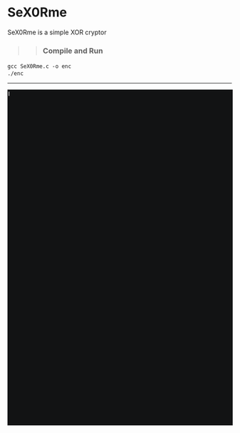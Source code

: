 # SeX0Rme

SeX0Rme is a simple XOR cryptor 

>> ### Compile and Run

```
gcc SeX0Rme.c -o enc 
./enc
```

-----------

<img src="./XoR.gif" style="display:block;margin-left:auto;margin-right:auto;border:1px solid #1A1B1C;" width="870" height="750">
